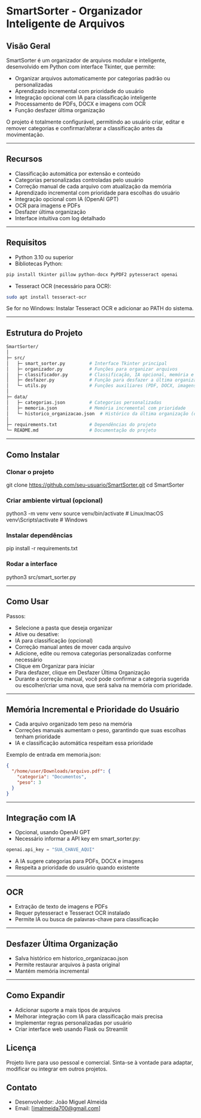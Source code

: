 # SmartSorter - Organizador Inteligente de Arquivos

## Visão Geral

SmartSorter é um organizador de arquivos modular e inteligente, desenvolvido em Python com interface Tkinter, que permite:

- Organizar arquivos automaticamente por categorias padrão ou personalizadas
- Aprendizado incremental com prioridade do usuário
- Integração opcional com IA para classificação inteligente
- Processamento de PDFs, DOCX e imagens com OCR
- Função desfazer última organização

O projeto é totalmente configurável, permitindo ao usuário criar, editar e remover categorias e confirmar/alterar a classificação antes da movimentação.

---

## Recursos

- Classificação automática por extensão e conteúdo
- Categorias personalizadas controladas pelo usuário
- Correção manual de cada arquivo com atualização da memória
- Aprendizado incremental com prioridade para escolhas do usuário
- Integração opcional com IA (OpenAI GPT)
- OCR para imagens e PDFs
- Desfazer última organização
- Interface intuitiva com log detalhado

---

## Requisitos

- Python 3.10 ou superior
- Bibliotecas Python:

```bash
pip install tkinter pillow python-docx PyPDF2 pytesseract openai
```

- Tesseract OCR (necessário para OCR):

```bash
sudo apt install tesseract-ocr
```

Se for no Windows: Instalar Tesseract OCR e adicionar ao PATH do sistema.

---

## Estrutura do Projeto

```bash
SmartSorter/
│
├─ src/
│   ├─ smart_sorter.py         # Interface Tkinter principal
│   ├─ organizador.py          # Funções para organizar arquivos
│   ├─ classificador.py        # Classificação, IA opcional, memória e prioridade
│   ├─ desfazer.py             # Função para desfazer a última organização
│   └─ utils.py                # Funções auxiliares (PDF, DOCX, imagens, OCR)
│
├─ data/
│   ├─ categorias.json         # Categorias personalizadas
│   ├─ memoria.json            # Memória incremental com prioridade
│   └─ historico_organizacao.json  # Histórico da última organização (desfazer)
│
├─ requirements.txt            # Dependências do projeto
└─ README.md                   # Documentação do projeto
```
---

## Como Instalar

### Clonar o projeto
git clone https://github.com/seu-usuario/SmartSorter.git
cd SmartSorter

### Criar ambiente virtual (opcional)
python3 -m venv venv
source venv/bin/activate  # Linux/macOS
venv\Scripts\activate     # Windows

### Instalar dependências
pip install -r requirements.txt

### Rodar a interface
python3 src/smart_sorter.py

---

## Como Usar

Passos:

- Selecione a pasta que deseja organizar
- Ative ou desative:
- IA para classificação (opcional)
- Correção manual antes de mover cada arquivo
- Adicione, edite ou remova categorias personalizadas conforme necessário
- Clique em Organizar para iniciar
- Para desfazer, clique em Desfazer Última Organização
- Durante a correção manual, você pode confirmar a categoria sugerida ou escolher/criar uma nova, que será salva na memória com prioridade.

---

## Memória Incremental e Prioridade do Usuário

- Cada arquivo organizado tem peso na memória
- Correções manuais aumentam o peso, garantindo que suas escolhas tenham prioridade
- IA e classificação automática respeitam essa prioridade

Exemplo de entrada em memoria.json:

```json
{
  "/home/user/Downloads/arquivo.pdf": {
    "categoria": "Documentos",
    "peso": 3
  }
}

```

---

## Integração com IA

- Opcional, usando OpenAI GPT
- Necessário informar a API key em smart_sorter.py:

```python
openai.api_key = "SUA_CHAVE_AQUI"
```

- A IA sugere categorias para PDFs, DOCX e imagens
- Respeita a prioridade do usuário quando existente

--- 

## OCR

- Extração de texto de imagens e PDFs
- Requer pytesseract e Tesseract OCR instalado
- Permite IA ou busca de palavras-chave para classificação

---

## Desfazer Última Organização

- Salva histórico em historico_organizacao.json
- Permite restaurar arquivos à pasta original
- Mantém memória incremental

---

## Como Expandir

- Adicionar suporte a mais tipos de arquivos
- Melhorar integração com IA para classificação mais precisa
- Implementar regras personalizadas por usuário
- Criar interface web usando Flask ou Streamlit

## Licença

Projeto livre para uso pessoal e comercial. Sinta-se à vontade para adaptar, modificar ou integrar em outros projetos.

## Contato

- Desenvolvedor: João Miguel Almeida
- Email: [jmalmeida700@gmail.com]

